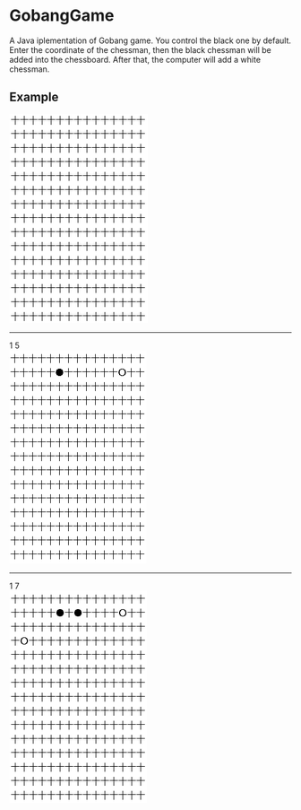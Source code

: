 # GobangGame
A Java iplementation of Gobang game. You control the black one by default. Enter the coordinate of the chessman, then the black chessman will be added into the chessboard. After that, the computer will add a white chessman.
## Example
![](https://raw.githubusercontent.com/JiamingMai/GobangGame/master/raw/0_0.bmp)  
**********************************************************************
1 5<br/>
![](https://raw.githubusercontent.com/JiamingMai/GobangGame/master/raw/1_5.bmp)  
***********************************************************************
1 7<br/>
![](https://raw.githubusercontent.com/JiamingMai/GobangGame/master/raw/1_7.bmp)  
